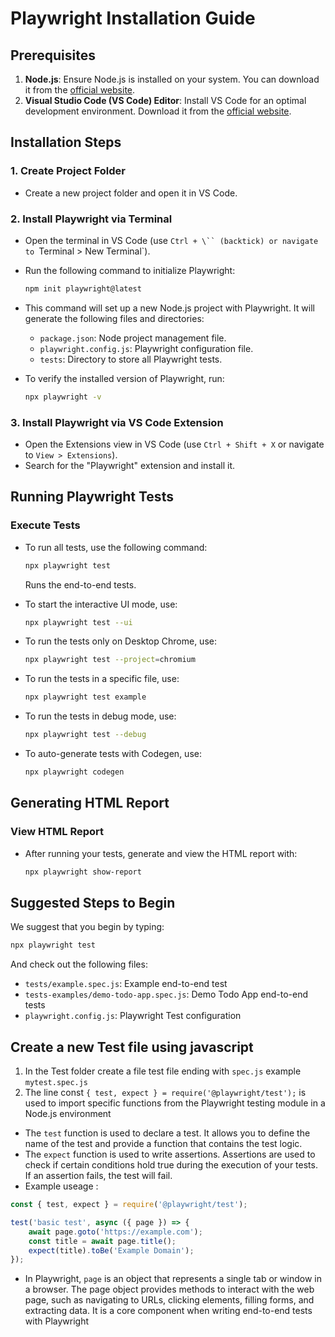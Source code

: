 
# Playwright Installation Guide

## Prerequisites
1. **Node.js**: Ensure Node.js is installed on your system. You can download it from the [official website](https://nodejs.org/).
2. **Visual Studio Code (VS Code) Editor**: Install VS Code for an optimal development environment. Download it from the [official website](https://code.visualstudio.com/).

## Installation Steps

### 1. Create Project Folder
- Create a new project folder and open it in VS Code.

### 2. Install Playwright via Terminal
- Open the terminal in VS Code (use `Ctrl + \`` (backtick) or navigate to `Terminal > New Terminal`).
- Run the following command to initialize Playwright:
  ```bash
  npm init playwright@latest
  ```
- This command will set up a new Node.js project with Playwright. It will generate the following files and directories:
  - `package.json`: Node project management file.
  - `playwright.config.js`: Playwright configuration file.
  - `tests`: Directory to store all Playwright tests.

- To verify the installed version of Playwright, run:
  ```bash
  npx playwright -v
  ```

### 3. Install Playwright via VS Code Extension
- Open the Extensions view in VS Code (use `Ctrl + Shift + X` or navigate to `View > Extensions`).
- Search for the "Playwright" extension and install it.

## Running Playwright Tests

### Execute Tests
- To run all tests, use the following command:
  ```bash
  npx playwright test
  ```
  Runs the end-to-end tests.

- To start the interactive UI mode, use:
  ```bash
  npx playwright test --ui
  ```

- To run the tests only on Desktop Chrome, use:
  ```bash
  npx playwright test --project=chromium
  ```

- To run the tests in a specific file, use:
  ```bash
  npx playwright test example
  ```

- To run the tests in debug mode, use:
  ```bash
  npx playwright test --debug
  ```

- To auto-generate tests with Codegen, use:
  ```bash
  npx playwright codegen
  ```

## Generating HTML Report

### View HTML Report
- After running your tests, generate and view the HTML report with:
  ```bash
  npx playwright show-report
  ```

## Suggested Steps to Begin

We suggest that you begin by typing:

```bash
npx playwright test
```

And check out the following files:
- `tests/example.spec.js`: Example end-to-end test
- `tests-examples/demo-todo-app.spec.js`: Demo Todo App end-to-end tests
- `playwright.config.js`: Playwright Test configuration


## Create a new Test file using javascript
1. In the Test folder create a file test file ending with `spec.js` example `mytest.spec.js`
2. The line const `{ test, expect } = require('@playwright/test');` is used to import specific functions from the Playwright testing module in a Node.js environment
- The `test` function is used to declare a test. It allows you to define the name of the test and provide a function that contains the test logic.
- The `expect` function is used to write assertions. Assertions are used to check if certain conditions hold true during the execution of your tests. If an assertion fails, the test will fail.
- Example useage :
```js
const { test, expect } = require('@playwright/test');

test('basic test', async ({ page }) => {
    await page.goto('https://example.com');
    const title = await page.title();
    expect(title).toBe('Example Domain');
});
```
- In Playwright, `page` is an object that represents a single tab or window in a browser. The page object provides methods to interact with the web page, such as navigating to URLs, clicking elements, filling forms, and extracting data. It is a core component when writing end-to-end tests with Playwright